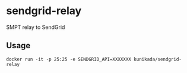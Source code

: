 # sendgrid-relay
SMPT relay to SendGrid

## Usage
```
docker run -it -p 25:25 -e SENDGRID_API=XXXXXXX kunikada/sendgrid-relay
```
